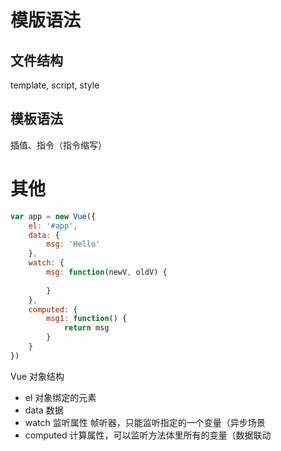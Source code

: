 # 模版语法

## 文件结构

template, script, style

## 模板语法

插值、指令（指令缩写）

# 其他

```javascript
var app = new Vue({
    el: '#app',
    data: {
        msg: 'Hello'
    },
    watch: {
        msg: function(newV, oldV) {
            
        }
    },
    computed: {
        msg1: function() {
            return msg
        }
    }
})
```



Vue 对象结构

* el 对象绑定的元素
* data 数据
* watch 监听属性 帧听器，只能监听指定的一个变量（异步场景
* computed  计算属性，可以监听方法体里所有的变量（数据联动